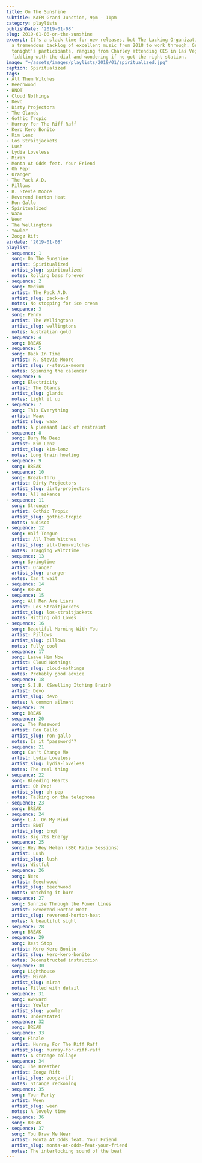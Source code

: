```yaml
---
title: On The Sunshine
subtitle: KAFM Grand Junction, 9pm - 11pm
category: playlists
publishDate: '2019-01-08'
slug: 2019-01-08-on-the-sunshine
excerpt: It's a slack time for new releases, but The Lacking Organization still has
  a tremendous backlog of excellent music from 2018 to work through. Gratitude to
  tonight's participants, ranging from Charley attending CES in Las Vegas to Sean
  fiddling with the dial and wondering if he got the right station.
image: "~/assets/images/playlists/2019/01/spiritualized.jpg"
caption: Spiritualized
tags:
- All Them Witches
- Beechwood
- BNQT
- Cloud Nothings
- Devo
- Dirty Projectors
- The Glands
- Gothic Tropic
- Hurray For The Riff Raff
- Kero Kero Bonito
- Kim Lenz
- Los Straitjackets
- Lush
- Lydia Loveless
- Mirah
- Monta At Odds feat. Your Friend
- Oh Pep!
- Oranger
- The Pack A.D.
- Pillows
- R. Stevie Moore
- Reverend Horton Heat
- Ron Gallo
- Spiritualized
- Waax
- Ween
- The Wellingtons
- Yowler
- Zoogz Rift
airdate: '2019-01-08'
playlist:
- sequence: 1
  song: On The Sunshine
  artist: Spiritualized
  artist_slug: spiritualized
  notes: Rolling bass forever
- sequence: 2
  song: Medium
  artist: The Pack A.D.
  artist_slug: pack-a-d
  notes: No stopping for ice cream
- sequence: 3
  song: Penny
  artist: The Wellingtons
  artist_slug: wellingtons
  notes: Australian gold
- sequence: 4
  song: BREAK
- sequence: 5
  song: Back In Time
  artist: R. Stevie Moore
  artist_slug: r-stevie-moore
  notes: Spinning the calendar
- sequence: 6
  song: Electricity
  artist: The Glands
  artist_slug: glands
  notes: Light it up
- sequence: 7
  song: This Everything
  artist: Waax
  artist_slug: waax
  notes: A pleasant lack of restraint
- sequence: 8
  song: Bury Me Deep
  artist: Kim Lenz
  artist_slug: kim-lenz
  notes: Long train howling
- sequence: 9
  song: BREAK
- sequence: 10
  song: Break-Thru
  artist: Dirty Projectors
  artist_slug: dirty-projectors
  notes: All askance
- sequence: 11
  song: Stronger
  artist: Gothic Tropic
  artist_slug: gothic-tropic
  notes: nudisco
- sequence: 12
  song: Half-Tongue
  artist: All Them Witches
  artist_slug: all-them-witches
  notes: Dragging waltztime
- sequence: 13
  song: Springtime
  artist: Oranger
  artist_slug: oranger
  notes: Can't wait
- sequence: 14
  song: BREAK
- sequence: 15
  song: All Men Are Liars
  artist: Los Straitjackets
  artist_slug: los-straitjackets
  notes: Hitting old Lowes
- sequence: 16
  song: Beautiful Morning With You
  artist: Pillows
  artist_slug: pillows
  notes: Fully cool
- sequence: 17
  song: Leave Him Now
  artist: Cloud Nothings
  artist_slug: cloud-nothings
  notes: Probably good advice
- sequence: 18
  song: S.I.B. (Swelling Itching Brain)
  artist: Devo
  artist_slug: devo
  notes: A common ailment
- sequence: 19
  song: BREAK
- sequence: 20
  song: The Password
  artist: Ron Gallo
  artist_slug: ron-gallo
  notes: Is it "password"?
- sequence: 21
  song: Can't Change Me
  artist: Lydia Loveless
  artist_slug: lydia-loveless
  notes: The real thing
- sequence: 22
  song: Bleeding Hearts
  artist: Oh Pep!
  artist_slug: oh-pep
  notes: Talking on the telephone
- sequence: 23
  song: BREAK
- sequence: 24
  song: L.A. On My Mind
  artist: BNQT
  artist_slug: bnqt
  notes: Big 70s Energy
- sequence: 25
  song: Hey Hey Helen (BBC Radio Sessions)
  artist: Lush
  artist_slug: lush
  notes: Wistful
- sequence: 26
  song: Nero
  artist: Beechwood
  artist_slug: beechwood
  notes: Watching it burn
- sequence: 27
  song: Sunrise Through the Power Lines
  artist: Reverend Horton Heat
  artist_slug: reverend-horton-heat
  notes: A beautiful sight
- sequence: 28
  song: BREAK
- sequence: 29
  song: Rest Stop
  artist: Kero Kero Bonito
  artist_slug: kero-kero-bonito
  notes: Deconstructed instruction
- sequence: 30
  song: Lighthouse
  artist: Mirah
  artist_slug: mirah
  notes: Filled with detail
- sequence: 31
  song: Awkward
  artist: Yowler
  artist_slug: yowler
  notes: Understated
- sequence: 32
  song: BREAK
- sequence: 33
  song: Finale
  artist: Hurray For The Riff Raff
  artist_slug: hurray-for-riff-raff
  notes: A strange collage
- sequence: 34
  song: The Breather
  artist: Zoogz Rift
  artist_slug: zoogz-rift
  notes: Strange reckoning
- sequence: 35
  song: Your Party
  artist: Ween
  artist_slug: ween
  notes: A lovely time
- sequence: 36
  song: BREAK
- sequence: 37
  song: You Draw Me Near
  artist: Monta At Odds feat. Your Friend
  artist_slug: monta-at-odds-feat-your-friend
  notes: The interlocking sound of the beat
---
```


